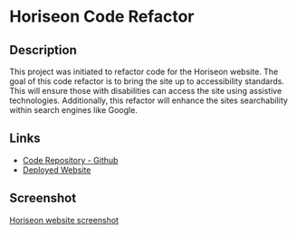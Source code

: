 # Horiseon Code Refactor

## Description
This project was initiated to refactor code for the Horiseon website. The goal of this code refactor is to bring the site up to accessibility standards. This will ensure those with disabilities can access the site using assistive technologies. Additionally, this refactor will enhance the sites searchability within search engines like Google.

## Links

* [Code Repository - Github](https://github.com/davisj33ry/horiseon-code-refactor)
* [Deployed Website](https://davisj33ry.github.io/horiseon-code-refactor/)

## Screenshot

[Horiseon website screenshot](/assets/images/screencapture-davisj33ry-github-io-horiseon-code-refactor)